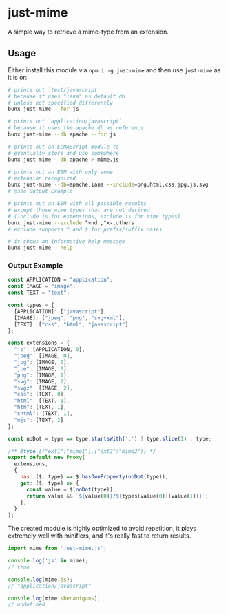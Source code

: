 # just-mime

A simple way to retrieve a mime-type from an extension.

## Usage

Either install this module via `npm i -g just-mime` and then use `just-mime` as it is or:

```sh
# prints out `text/javascript`
# because it uses "iana" as default db
# unless not specified differently
bunx just-mime --for js

# prints out `application/javascript`
# because it uses the apache db as reference
bunx just-mime --db apache --for js

# prints out an ECMAScript module to
# eventually store and use somewhere
bunx just-mime --db apache > mime.js

# prints out an ESM with only some
# extension recognized
bunx just-mime --db=apache,iana --include=png,html,css,jpg,js,svg
# @see Output Example

# prints out an ESM with all possible results
# except those mime types that are not desired
# (include is for extensions, exclude is for mime types)
bunx just-mime --exclude ^vnd.,^x-,others
# exclude supports ^ and $ for prefix/suffix cases

# it shows an informative help message
bunx just-mime --help
```

### Output Example

```js
const APPLICATION = "application";
const IMAGE = "image";
const TEXT = "text";

const types = {
  [APPLICATION]: ["javascript"],
  [IMAGE]: ["jpeg", "png", "svg+xml"],
  [TEXT]: ["css", "html", "javascript"]
};

const extensions = {
  "js": [APPLICATION, 0],
  "jpeg": [IMAGE, 0],
  "jpg": [IMAGE, 0],
  "jpe": [IMAGE, 0],
  "png": [IMAGE, 1],
  "svg": [IMAGE, 2],
  "svgz": [IMAGE, 2],
  "css": [TEXT, 0],
  "html": [TEXT, 1],
  "htm": [TEXT, 1],
  "shtml": [TEXT, 1],
  "mjs": [TEXT, 2]
};

const noDot = type => type.startsWith('.') ? type.slice(1) : type;

/** @type {{"ext1":"mime1"},{"ext2":"mime2"}} */
export default new Proxy(
  extensions,
  {
    has: ($, type) => $.hasOwnProperty(noDot(type)),
    get: ($, type) => {
      const value = $[noDot(type)];
      return value && `${value[0]}/${types[value[0]][value[1]]}`;
    },
  }
);
```

The created module is highly optimized to avoid repetition, it plays extremely well with minifiers, and it's really fast to return results.

```js
import mime from 'just-mime.js';

console.log('js' in mime);
// true

console.log(mime.js);
// "application/javascript"

console.log(mime.shenanigans);
// undefined
```
